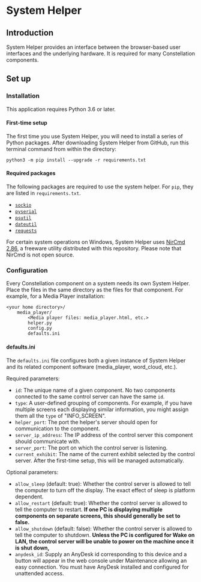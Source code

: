 # System Helper

## Introduction

 System Helper provides an interface between the browser-based user interfaces and the underlying hardware. It is required for many Constellation components.

## Set up

### Installation

This application requires Python 3.6 or later.

#### First-time setup

The first time you use System Helper, you will need to install a series of Python packages. After downloading System Helper from GitHub, run this terminal command from within the directory:

```
python3 -m pip install --upgrade -r requirements.txt
```

#### Required packages

The following packages are required to use the system helper. For `pip`, they are listed in `requirements.txt`.

* [`sockio`](https://github.com/tiagocoutinho/sockio)
* [`pyserial`](https://github.com/pyserial/pyserial)
* [`psutil`](https://github.com/giampaolo/psutil)
* [`dateutil`](https://github.com/dateutil/dateutil)
* [`requests`](https://github.com/psf/requests)

For certain system operations on Windows, System Helper uses [NirCmd 2.86](https://www.nirsoft.net/utils/nircmd.html), a freeware utility distributed with this repository. Please note that NirCmd is not open source.

### Configuration
Every Constellation component on a system needs its own System Helper. Place the files in the same directory as the files for that component. For example, for a Media Player installation:

```
<your home directory>/
    media_player/
        <Media player files: media_player.html, etc.>
        helper.py
        config.py
        defaults.ini
```

#### defaults.ini

The `defaults.ini` file configures both a given instance of  System Helper and its related component software (media_player, word_cloud, etc.).

Required parameters:

* `id`: The unique name of a given component. No two components connected to the same control server can have the same `id`.
* `type`: A user-defined grouping of components. For example, if you have multiple screens each displaying similar information, you might assign them all the `type` of "INFO_SCREEN".
* `helper_port`: The port the helper's server should open for communication to the component.
* `server_ip_address`: The IP address of the control server this component should communicate with.
* `server_port`: The port on which the control server is listening.
* `current_exhibit`: The name of the current exhibit selected by the control server. After the first-time setup, this will be managed automatically.

Optional parameters:

* `allow_sleep` (default: true): Whether the control server is allowed to tell the computer to turn off the display. The exact effect of sleep is platform dependent.
* `allow_restart` (default: true): Whether the control server is allowed to tell the computer to restart. **If one PC is displaying multiple components on separate screens, this should generally be set to false.**
* `allow_shutdown` (default: false): Whether the control server is allowed to tell the computer to shutdown. **Unless the PC is configured for Wake on LAN, the control server will be unable to power on the machine once it is shut down,**
* `anydesk_id`: Supply an AnyDesk id corresponding to this device and a button will appear in the web console under Maintenance allowing an easy connection. You must have AnyDesk installed and configured for unattended access.
